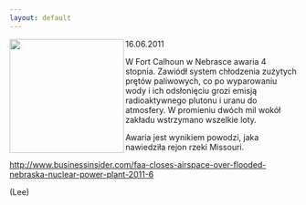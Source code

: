```yaml
---
layout: default
---
```

<img src="{{site.baseurl}}\articles\pictures\465.calhoun.jpg" align="left" HSPACE=”50” VSPACE=”50” width="200"><!--77--><p>
16.06.2011</p><p>W Fort Calhoun w Nebrasce awaria 4 stopnia. Zawiódł system chłodzenia zużytych prętów paliwowych, co po wyparowaniu wody i ich odsłonięciu grozi emisją radioaktywnego plutonu i uranu do atmosfery. W promieniu dwóch mil wokół zakładu wstrzymano wszelkie loty.</p><p>Awaria jest wynikiem powodzi, jaka nawiedziła rejon rzeki Missouri.</p><p><a href="http://www.businessinsider.com/faa-closes-airspace-over-flooded-nebraska-nuclear-power-plant-2011-6" title="Nebraska Power Plant" target="">http://www.businessinsider.com/faa-closes-airspace-over-flooded-nebraska-nuclear-power-plant-2011-6</a></p><p></p><p>(Lee)</p><p></p><p></p><p></p>